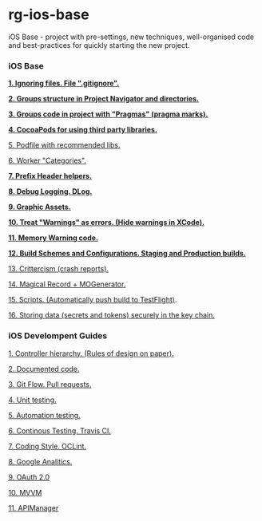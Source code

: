# rg-ios-base
iOS Base - project with pre-settings, new techniques, well-organised code and best-practices for quickly starting the new project.

### iOS Base

**[1. Ignoring files. File ".gitignore".](https://github.com/arthurigberdin/rg-ios-base/blob/master/Docs/ignoring_files.md)**

**[2. Groups structure in Project Navigator and directories.](https://github.com/arthurigberdin/rg-ios-base/blob/master/Docs/groups_projectnavigator.md)**

**[3. Groups code in project with "Pragmas" (pragma marks).](https://github.com/arthurigberdin/rg-ios-base/blob/master/Docs/structure_code.md)**

**[4. CocoaPods for using third party libraries.](https://github.com/arthurigberdin/rg-ios-base/blob/master/Docs/cocoapods.md)**

[5. Podfile with recommended libs.](https://github.com/arthurigberdin/rg-ios-base/blob/master/Docs/podfile_libs.md)

[6. Worker "Categories".](https://github.com/arthurigberdin/rg-ios-base/blob/master/Docs/worker_categories.md)

**[7. Prefix Header helpers.](https://github.com/arthurigberdin/rg-ios-base/blob/master/Docs/prefix_header_helpers.md)**

**[8. Debug Logging. DLog.](https://github.com/arthurigberdin/rg-ios-base/blob/master/Docs/debug_logging.md)**

**[9. Graphic Assets.](https://github.com/arthurigberdin/rg-ios-base/blob/master/Docs/graphic_assets.md)**

**[10. Treat "Warnings" as errors. (Hide warnings in XCode).](https://github.com/arthurigberdin/rg-ios-base/blob/master/Docs/treat_warnings.md)**

**[11. Memory Warning code.](https://github.com/arthurigberdin/rg-ios-base/blob/master/Docs/memory_warning.md)**

**[12. Build Schemes and Configurations. Staging and Production builds.](https://github.com/arthurigberdin/rg-ios-base/blob/master/Docs/schemes.md)**

[13. Crittercism (crash reports).](https://github.com/arthurigberdin/rg-ios-base/blob/master/Docs/crash_report.md)

[14. Magical Record + MOGenerator.](https://github.com/arthurigberdin/rg-ios-base/blob/master/Docs/magicalrecord_mogenerator.md)

[15. Scripts. (Automatically push build to TestFlight)](https://github.com/arthurigberdin/rg-ios-base/blob/master/Docs/scripts_push_build_testflight.md).

[16. Storing data (secrets and tokens) securely in the key chain.](https://github.com/arthurigberdin/rg-ios-base/blob/master/Docs/securely_store_data.md)


### iOS Develompent Guides

[1. Controller hierarchy. (Rules of design on paper).](https://github.com/arthurigberdin/rg-ios-base/blob/master/Docs/controller_hierarchy.md)

[2. Documented code.](https://github.com/arthurigberdin/rg-ios-base/blob/master/Docs/documented_code.md)

[3. Git Flow. Pull requests.](https://github.com/arthurigberdin/rg-ios-base/blob/master/Docs/git_flow.md)

[4. Unit testing.](https://github.com/arthurigberdin/rg-ios-base/blob/master/Docs/unit_testing.md)

[5. Automation testing.](https://github.com/arthurigberdin/rg-ios-base/blob/master/Docs/automation_testing.md)

[6. Continous Testing. Travis CI.](https://github.com/arthurigberdin/rg-ios-base/blob/master/Docs/continous_testing.md)

[7. Coding Style. OCLint.](https://github.com/arthurigberdin/rg-ios-base/blob/master/Docs/coding_style_oclint.md)

[8. Google Analitics.](https://github.com/arthurigberdin/rg-ios-base/blob/master/Docs/google_analitics.md)

[9. OAuth 2.0]()

[10. MVVM]()

[11. APIManager]()




